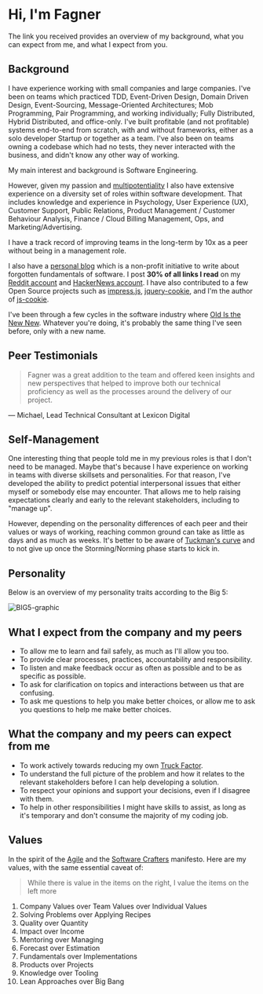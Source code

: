 # Hi, I'm Fagner

The link you received provides an overview of my background, what you can expect from me, and what I expect from you.

## Background

I have experience working with small companies and large companies. I've been on teams which practiced TDD, Event-Driven Design, Domain Driven Design, Event-Sourcing, Message-Oriented Architectures; Mob Programming, Pair Programming, and working individually; Fully Distributed, Hybrid Distributed, and office-only. I've built profitable (and not profitable) systems end-to-end from scratch, with and without frameworks, either as a solo developer Startup or together as a team. I've also been on teams owning a codebase which had no tests, they never interacted with the business, and didn't know any other way of working.

My main interest and background is Software Engineering.

However, given my passion and [multipotentiality](https://en.wikipedia.org/wiki/Multipotentiality#:~:text=A%20multipotentialite%20is%20a%20person,calling%E2%80%9D%20the%20way%20specialists%20do.) I also have extensive experience on a diversity set of roles within software development. That includes knowledge and experience in Psychology, User Experience (UX), Customer Support, Public Relations, Product Management / Customer Behaviour Analysis, Finance / Cloud Billing Management, Ops, and Marketing/Advertising.

I have a track record of improving teams in the long-term by 10x as a peer without being in a management role.

I also have a [personal blog](https://fagnerbrack.com) which is a non-profit initiative to write about forgotten fundamentals of software. I post **30% of all links I read** on my [Reddit account](https://reddit.com/user/fagnerbrack) and [HackerNews account](https://news.ycombinator.com/submitted?id=fagnerbrack). I have also contributed to a few Open Source projects such as [impress.js](https://github.com/impress/impress.js), [jquery-cookie](https://github.com/carhartl), and I'm the author of [js-cookie](https://github.com/js-cookie/js-cookie).

I've been through a few cycles in the software industry where [Old Is the New New](https://www.youtube.com/watch?v=AbgsfeGvg3E). Whatever you're doing, it's probably the same thing I've seen before, only with a new name.

## Peer Testimonials

<blockquote>
 <p>Fagner was a great addition to the team and offered keen insights and new perspectives that helped to improve both our technical proficiency as well as the processes around the delivery of our project.</p>
</blockquote>
<p>— Michael, Lead Technical Consultant at Lexicon Digital</p>

## Self-Management

One interesting thing that people told me in my previous roles is that I don't need to be managed. Maybe that's because I have experience on working in teams with diverse skillsets and personalities. For that reason, I've developed the ability to predict potential interpersonal issues that either myself or somebody else may encounter. That allows me to help raising expectations clearly and early to the relevant stakeholders, including to "manage up".

However, depending on the personality differences of each peer and their values or ways of working, reaching common ground can take as little as days and as much as weeks. It's better to be aware of [Tuckman's curve](https://en.wikipedia.org/wiki/Tuckman%27s_stages_of_group_development) and to not give up once the Storming/Norming phase starts to kick in.

## Personality

Below is an overview of my personality traits according to the Big 5:


![BIG5-graphic](https://user-images.githubusercontent.com/835857/165518296-9d30ec06-9583-423d-8ae8-8ae55e856ac6.png)

## What I expect from the company and my peers

* To allow me to learn and fail safely, as much as I'll allow you too.
* To provide clear processes, practices, accountability and responsibility.
* To listen and make feedback occur as often as possible and to be as specific as possible.
* To ask for clarification on topics and interactions between us that are confusing.
* To ask me questions to help you make better choices, or allow me to ask you questions to help me make better choices.

## What the company and my peers can expect from me

* To work actively towards reducing my own [Truck Factor](http://www.agileadvice.com/2005/05/15/agilemanagement/truck-factor/).
* To understand the full picture of the problem and how it relates to the relevant stakeholders before I can help developing a solution.
* To respect your opinions and support your decisions, even if I disagree with them.
* To help in other responsibilities I might have skills to assist, as long as it's temporary and don't consume the majority of my coding job.

## Values

In the spirit of the [Agile](https://agilemanifesto.org/) and the [Software Crafters](http://manifesto.softwarecraftsmanship.org/) manifesto. Here are my values, with the same essential caveat of:

> While there is value in the items on the right, I value the items on the left more

1. Company Values over Team Values over Individual Values
2. Solving Problems over Applying Recipes
3. Quality over Quantity
4. Impact over Income
5. Mentoring over Managing
6. Forecast over Estimation
7. Fundamentals over Implementations
8. Products over Projects
9. Knowledge over Tooling
10. Lean Approaches over Big Bang
